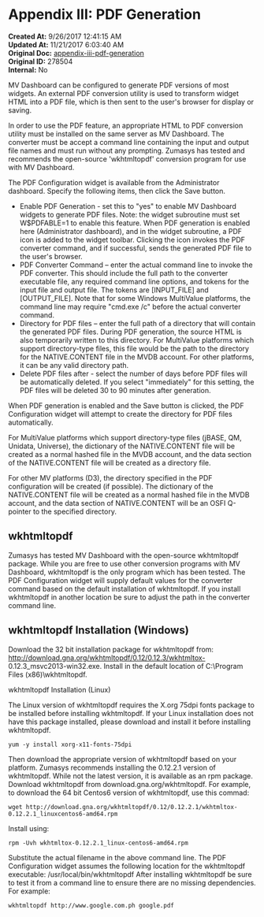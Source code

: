 # Appendix III: PDF Generation

<PageHeader />

**Created At:** 9/26/2017 12:41:15 AM  
**Updated At:** 11/21/2017 6:03:40 AM  
**Original Doc:** [appendix-iii-pdf-generation](https://docs.zumasys.com/36577-mv-dashboard/appendix-iii-pdf-generation)  
**Original ID:** 278504  
**Internal:** No  


MV Dashboard can be configured to generate PDF versions of most widgets. An external PDF conversion utility is used to transform widget HTML into a PDF file, which is then sent to the user's browser for display or saving.

In order to use the PDF feature, an appropriate HTML to PDF conversion utility must be installed on the same server as MV Dashboard. The converter must be accept a command line containing the input and output file names and must run without any prompting. Zumasys has tested and recommends the open-source 'wkhtmltopdf' conversion program for use with MV Dashboard.

The PDF Configuration widget is available from the Administrator dashboard. Specify the following items, then click the Save button.

- Enable PDF Generation - set this to "yes" to enable MV Dashboard widgets to generate PDF files. Note: the widget subroutine must set W$PDFABLE=1 to enable this feature. When PDF generation is enabled here (Administrator dashboard), and in the widget subroutine, a PDF icon is added to the widget toolbar. Clicking the icon invokes the PDF converter command, and if successful, sends the generated PDF file to the user's browser.
- PDF Converter Command – enter the actual command line to invoke the PDF converter. This should include the full path to the converter executable file, any required command line options, and tokens for the input file and output file. The tokens are [INPUT\_FILE] and [OUTPUT\_FILE]. Note that for some Windows MultiValue platforms, the command line may require "cmd.exe /c" before the actual converter command.
- Directory for PDF files – enter the full path of a directory that will contain the generated PDF files. During PDF generation, the source HTML is also temporarily written to this directory. For MultiValue platforms which support directory-type files, this file would be the path to the directory for the NATIVE.CONTENT file in the MVDB account. For other platforms, it can be any valid directory path.
- Delete PDF files after - select the number of days before PDF files will be automatically deleted. If you select "immediately" for this setting, the PDF files will be deleted 30 to 90 minutes after generation.


When PDF generation is enabled and the Save button is clicked, the PDF Configuration widget will attempt to create the directory for PDF files automatically.

For MultiValue platforms which support directory-type files (jBASE, QM, Unidata, Universe), the dictionary of the NATIVE.CONTENT file will be created as a normal hashed file in the MVDB account, and the data section of the NATIVE.CONTENT file will be created as a directory file.

For other MV platforms (D3), the directory specified in the PDF configuration will be created (if possible). The dictionary of the NATIVE.CONTENT file will be created as a normal hashed file in the MVDB account, and the data section of NATIVE.CONTENT will be an OSFI Q-pointer to the specified directory.

## wkhtmltopdf

Zumasys has tested MV Dashboard with the open-source wkhtmltopdf package. While you are free to use other conversion programs with MV Dashboard, wkhtmltopdf is the only program which has been tested. The PDF Configuration widget will supply default values for the converter command based on the default installation of wkhtmltopdf. If you install wkhtmltopdf in another location be sure to adjust the path in the converter command line.

## wkhtmltopdf Installation (Windows)

Download the 32 bit installation package for wkhtmltopdf from: http://download.gna.org/wkhtmltopdf/0.12/0.12.3/wkhtmltox- 0.12.3\_msvc2013-win32.exe. Install in the default location of C:\Program Files (x86)\wkhtmltopdf.

wkhtmltopdf Installation (Linux)

The Linux version of wkhtmltopdf requires the X.org 75dpi fonts package to be installed before installing wkhtmltopdf. If your Linux installation does not have this package installed, please download and install it before installing wkhtmltopdf.

```
yum -y install xorg-x11-fonts-75dpi 
```



Then download the appropriate version of wkhtmltopdf based on your platform. Zumasys recommends installing the 0.12.2.1 version of wkhtmltopdf. While not the latest version, it is available as an rpm package. Download wkhtmltopdf from download.gna.org/wkhtmltopdf. For example, to download the 64 bit Centos6 version of wkhtmltopdf, use this commad:

```
wget http://download.gna.org/wkhtmltopdf/0.12/0.12.2.1/wkhtmltox-0.12.2.1_linuxcentos6-amd64.rpm 
```

Install using:

```
rpm -Uvh wkhtmltox-0.12.2.1_linux-centos6-amd64.rpm 
```

Substitute the actual filename in the above command line. The PDF Configuration widget assumes the following location for the wkhtmltopdf executable: /usr/local/bin/wkhtmltopdf After installing wkhtmltopdf be sure to test it from a command line to ensure there are no missing dependencies. For example:

```
wkhtmltopdf http://www.google.com.ph google.pdf
```
